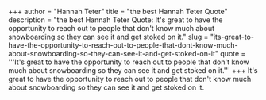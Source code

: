 +++
author = "Hannah Teter"
title = "the best Hannah Teter Quote"
description = "the best Hannah Teter Quote: It's great to have the opportunity to reach out to people that don't know much about snowboarding so they can see it and get stoked on it."
slug = "its-great-to-have-the-opportunity-to-reach-out-to-people-that-dont-know-much-about-snowboarding-so-they-can-see-it-and-get-stoked-on-it"
quote = '''It's great to have the opportunity to reach out to people that don't know much about snowboarding so they can see it and get stoked on it.'''
+++
It's great to have the opportunity to reach out to people that don't know much about snowboarding so they can see it and get stoked on it.
